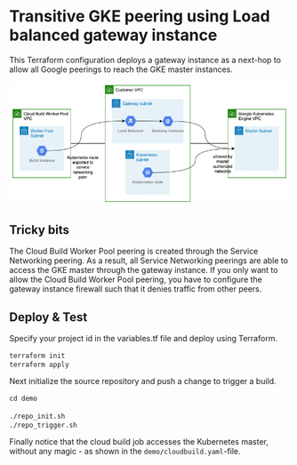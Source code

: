 # Transitive GKE peering using Load balanced gateway instance

This Terraform configuration deploys a gateway instance as a next-hop to allow all Google peerings to reach the GKE master instances.

![Transitive peering with transit gateway](docs/transitive-peering-with-gateway.png)

## Tricky bits

The Cloud Build Worker Pool peering is created through the Service Networking peering. As a result, all Service Networking peerings are able to access the GKE master through the gateway instance. If you only want to allow the Cloud Build Worker Pool peering, you have to configure the gateway instance firewall such that it denies traffic from other peers.


## Deploy & Test

Specify your project id in the variables.tf file and deploy using Terraform.

```
terraform init
terraform apply
```

Next initialize the source repository and push a change to trigger a build.

```
cd demo

./repo_init.sh
./repo_trigger.sh
```

Finally notice that the cloud build job accesses the Kubernetes master, without any magic - as shown in the `demo/cloudbuild.yaml`-file.
